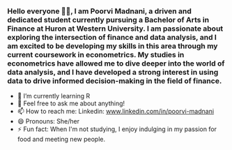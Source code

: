 ###  Hello everyone 👋🏼, I am Poorvi Madnani, a driven and dedicated student currently pursuing a Bachelor of Arts in Finance at Huron at Western University. I am passionate about exploring the intersection of finance and data analysis, and I am excited to be developing my skills in this area through my current coursework in econometrics. My studies in econometrics have allowed me to dive deeper into the world of data analysis, and I have developed a strong interest in using data to drive informed decision-making in the field of finance.

- 🌱 I’m currently learning R 
- 💬 Feel free to ask me about anything!
- 📫 How to reach me: Linkedin: www.linkedin.com/in/poorvi-madnani
- 😄 Pronouns: She/her
- ⚡ Fun fact: When I'm not studying, I enjoy indulging in my passion for food and meeting new people.

